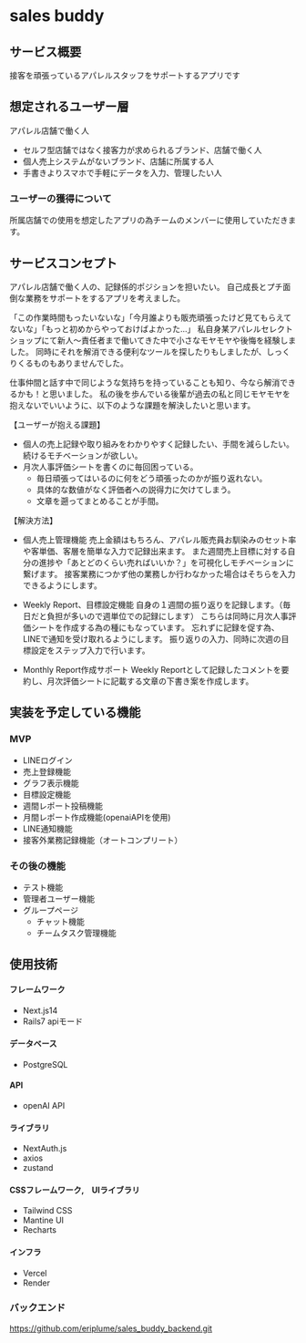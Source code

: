 # sales buddy

## サービス概要
接客を頑張っているアパレルスタッフをサポートするアプリです

## 想定されるユーザー層
アパレル店舗で働く人
- セルフ型店舗ではなく接客力が求められるブランド、店舗で働く人
- 個人売上システムがないブランド、店舗に所属する人
- 手書きよりスマホで手軽にデータを入力、管理したい人

### ユーザーの獲得について
所属店舗での使用を想定したアプリの為チームのメンバーに使用していただきます。

## サービスコンセプト
アパレル店舗で働く人の、記録係的ポジションを担いたい。
自己成長とプチ面倒な業務をサポートをするアプリを考えました。

「この作業時間もったいないな」「今月誰よりも販売頑張ったけど見てもらえてないな」「もっと初めからやっておけばよかった...」
私自身某アパレルセレクトショップにて新人〜責任者まで働いてきた中で小さなモヤモヤや後悔を経験しました。
同時にそれを解消できる便利なツールを探したりもしましたが、しっくりくるものもありませんでした。

仕事仲間と話す中で同じような気持ちを持っていることも知り、今なら解消できるかも！と思いました。
私の後を歩んでいる後輩が過去の私と同じモヤモヤを抱えないでいいように、以下のような課題を解決したいと思います。

【ユーザーが抱える課題】 
- 個人の売上記録や取り組みをわかりやすく記録したい、手間を減らしたい。続けるモチベーションが欲しい。 
- 月次人事評価シートを書くのに毎回困っている。
  - 毎日頑張ってはいるのに何をどう頑張ったのかが振り返れない。
  - 具体的な数値がなく評価者への説得力に欠けてしまう。
  - 文章を遡ってまとめることが手間。
 
【解決方法】 
- 個人売上管理機能
売上金額はもちろん、アパレル販売員お馴染みのセット率や客単価、客層を簡単な入力で記録出来ます。
また週間売上目標に対する自分の進捗や「あとどのくらい売ればいいか？」を可視化しモチベーションに繋げます。
接客業務につかず他の業務しか行わなかった場合はそちらを入力できるようにします。

- Weekly Report、目標設定機能
自身の１週間の振り返りを記録します。（毎日だと負担が多いので週単位での記録にします）
こちらは同時に月次人事評価シートを作成する為の種にもなっています。
忘れずに記録を促す為、LINEで通知を受け取れるようにします。
振り返りの入力、同時に次週の目標設定をステップ入力で行います。

- Monthly Report作成サポート
Weekly Reportとして記録したコメントを要約し、月次評価シートに記載する文章の下書き案を作成します。

## 実装を予定している機能
### MVP
* LINEログイン
* 売上登録機能
* グラフ表示機能
* 目標設定機能
* 週間レポート投稿機能
* 月間レポート作成機能(openaiAPIを使用)
* LINE通知機能
* 接客外業務記録機能（オートコンプリート）

### その後の機能
* テスト機能
* 管理者ユーザー機能
* グループページ
  - チャット機能
  - チームタスク管理機能

## 使用技術
#### フレームワーク
* Next.js14
* Rails7 apiモード

#### データベース
* PostgreSQL

#### API
* openAI API

#### ライブラリ
* NextAuth.js
* axios
* zustand

#### CSSフレームワーク,　UIライブラリ
* Tailwind CSS
* Mantine UI
* Recharts

#### インフラ
* Vercel
* Render

### バックエンド
https://github.com/eriplume/sales_buddy_backend.git